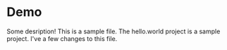 # Demo 

Some desription! This is a sample file. The hello.world project is a sample project. I've a few changes to this file. 
